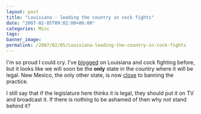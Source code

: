 ```yaml
---
layout: post
title: "Louisiana - leading the country in cock fights"
date: "2007-02-05T09:02:00+06:00"
categories: Misc 
tags: 
banner_image: 
permalink: /2007/02/05/Louisiana-leading-the-country-in-cock-fights
---
```


I'm so proud I could cry. I've <a href="http://ray.camdenfamily.com/index.cfm/2006/5/17/I-love-Louisiana-but">blogged</a> on Louisiana and cock fighting before, but it looks like we will soon be the <b>only</b> state in the country where it will be legal. New Mexico, the only other state, is now <a href="http://www.katc.com/Global/story.asp?S=6037554&Call=Email&Format=HTML">close</a> to banning the practice.

I still say that if the legislature here thinks it is legal, they should put it on TV and broadcast it. If there is nothing to be ashamed of then why not stand behind it?